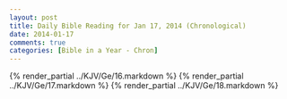 ```yaml
---
layout: post
title: Daily Bible Reading for Jan 17, 2014 (Chronological)
date: 2014-01-17
comments: true
categories: [Bible in a Year - Chron]
---
```

{% render_partial ../KJV/Ge/16.markdown %}
{% render_partial ../KJV/Ge/17.markdown %}
{% render_partial ../KJV/Ge/18.markdown %}
